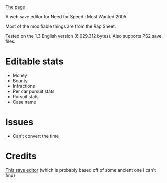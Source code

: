 [The page](https://x07x08.github.io/nfsmw-save-editor/src)

A web save editor for Need for Speed : Most Wanted 2005.

Most of the modifiable things are from the Rap Sheet.

Tested on the 1.3 English version (6,029,312 bytes).
Also supports PS2 save files.

# Editable stats

* Money
* Bounty
* Infractions
* Per car pursuit stats
* Pursuit stats
* Case name

# Issues

* Can't convert the time

# Credits

[This save editor](https://github.com/BilawalAhmed0900/NFSMWSaveE) (which is probably based off of some ancient one I can't find)
